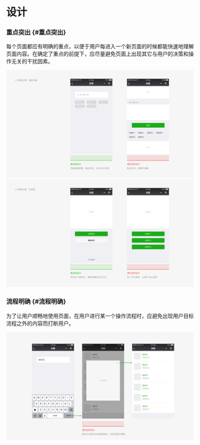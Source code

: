 # 设计

### 重点突出 {#重点突出}

每个页面都应有明确的重点，以便于用户每进入一个新页面的时候都能快速地理解页面内容。在确定了重点的前提下，应尽量避免页面上出现其它与用户的决策和操作无关的干扰因素。

![](/assets/zhongdiantuchu1.png)![](/assets/zhongdiantuchu2.png)

### 流程明确 {#流程明确}

为了让用户顺畅地使用页面，在用户进行某一个操作流程时，应避免出现用户目标流程之外的内容而打断用户。

![](/assets/liuchengmingque.png)



